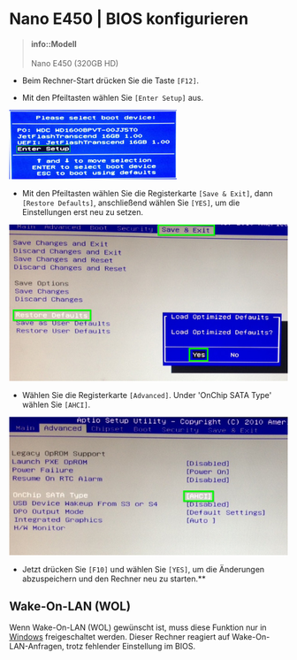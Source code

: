 # Nano E450 | BIOS konfigurieren

> #### info::Modell
> Nano E450 (320GB HD)

* Beim Rechner-Start drücken Sie die Taste `[F12]`.

* Mit den Pfeiltasten wählen Sie `[Enter Setup]` aus.

![](../../images/BIOS_NanoE450_Enter-Setup.jpg "Select 'Enter Setup'")

* Mit den Pfeiltasten wählen Sie die Registerkarte `[Save & Exit]`, dann `[Restore Defaults]`, anschließend wählen Sie `[YES]`, um die Einstellungen erst neu zu setzen.

![](../../images/BIOS_NanoE450_Load-Defaults.jpg "Load BIOS defaults")

* Wählen Sie die Registerkarte `[Advanced]`. Under 'OnChip SATA Type' wählen Sie `[AHCI]`.

![](../../images/BIOS_NanoE450_SATA-Type_ACHI.jpg "BIOS SATA-Type: AHCI")

* Jetzt drücken Sie `[F10]` und wählen Sie `[YES]`, um die Änderungen abzuspeichern und den Rechner neu zu starten.**

## Wake-On-LAN (WOL)

Wenn Wake-On-LAN (WOL) gewünscht ist, muss diese Funktion nur in [Windows](/tips/wake-on-lan/README.md) freigeschaltet werden. Dieser Rechner reagiert auf Wake-On-LAN-Anfragen, trotz fehlender Einstellung im BIOS.



